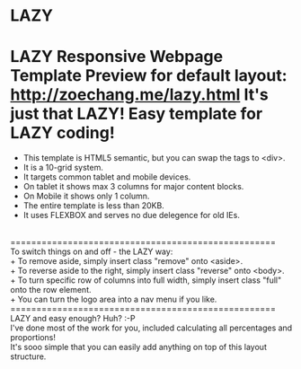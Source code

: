 # LAZY
LAZY Responsive Webpage Template
Preview for default layout: http://zoechang.me/lazy.html
It's just that LAZY! Easy template for LAZY coding!
===================================================
+ This template is HTML5 semantic, but you can swap the tags to &lt;div&gt;.
+ It is a 10-grid system.
+ It targets common tablet and mobile devices.
+ On tablet it shows max 3 columns for major content blocks.
+ On Mobile it shows only 1 column.
+ The entire template is less than 20KB.
+ It uses FLEXBOX and serves no due delegence for old IEs.
<br>
===================================================
<br>
To switch things on and off - the LAZY way:<br>
+ To remove aside, simply insert class "remove" onto &lt;aside&gt;.<br>
+ To reverse aside to the right, simply insert class "reverse" onto &lt;body&gt;.<br>
+ To turn specific row of columns into full width, simply insert class "full" onto the row element.<br>
+ You can turn the logo area into a nav menu if you like.
<br>
===================================================
<br>
LAZY and easy enough? Huh? :-P<br>
I've done most of the work for you, included calculating all percentages and proportions!<br>
It's sooo simple that you can easily add anything on top of this layout structure.
